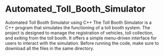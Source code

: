 # Automated_Toll_Booth_Simulator
Automated Toll Booth Simulator using C++
The Toll Booth Simulator is a C++ program that simulates the functioning of a toll booth system. The project is designed to manage the registration of vehicles, toll collection, and exiting from the toll booth. It offers a simple menu-driven interface for users to interact with the simulation. Before running the code, make sure to download all the files in the same directory.
